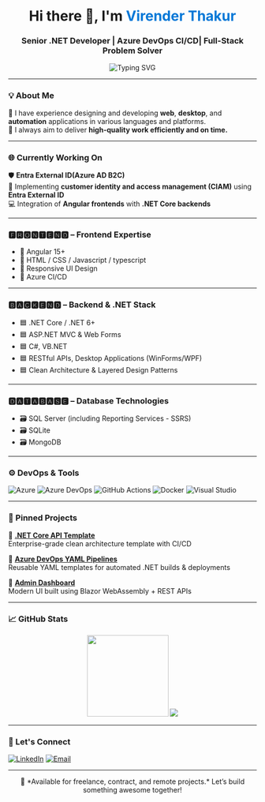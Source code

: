<h1 align="center">Hi there 👋, I'm <span style="color:#0078D7">Virender Thakur</span></h1>
<h3 align="center">Senior .NET Developer | Azure DevOps CI/CD| Full-Stack Problem Solver</h3>

<p align="center">
  <img src="https://readme-typing-svg.herokuapp.com?font=Fira+Code&size=22&pause=1000&center=true&vCenter=true&width=500&lines=Experienced+in+.NET%2C+CI%2FCD%2C+Azure+DevOps;Web+%26+Desktop+Developer;Entra+ID+(Azure+AD+B2C)" alt="Typing SVG" />
</p>

---

### 💡 About Me

🧠 I have experience designing and developing **web**, **desktop**, and **automation** applications in various languages and platforms.  
🎯 I always aim to deliver **high-quality work efficiently and on time.**

---

### 🌐 Currently Working On

🛡️ **Entra External ID(Azure AD B2C)**  
🔗 Implementing **customer identity and access management (CIAM)** using **Entra External ID**  
💻 Integration of **Angular frontends** with **.NET Core backends**  

---

### 🅵🆁🅾🅽🆃🅴🅽🅳 – Frontend Expertise

- 🔸 Angular 15+
- 🔸 HTML / CSS / Javascript / typescript
- 🔸 Responsive UI Design
- 🔸 Azure CI/CD 

---

### 🅱🅰🅲🅺🅴🅽🅳 – Backend & .NET Stack

- 🟦 .NET Core / .NET 6+
- 🟦 ASP.NET MVC & Web Forms
- 🟦 C#, VB.NET
- 🟦 RESTful APIs, Desktop Applications (WinForms/WPF)
- 🟦 Clean Architecture & Layered Design Patterns

---

### 🅳🅰🆃🅰🅱🅰🆂🅴 – Database Technologies

- 🗃️ SQL Server (including Reporting Services - SSRS)
- 🗃️ SQLite
- 🗃️ MongoDB

---

### ⚙️ DevOps & Tools

![Azure](https://img.shields.io/badge/-Azure-0078D4?style=for-the-badge&logo=Microsoft-Azure&logoColor=white)
![Azure DevOps](https://img.shields.io/badge/-Azure%20DevOps-0078D7?style=for-the-badge&logo=azure-devops&logoColor=white)
![GitHub Actions](https://img.shields.io/badge/-GitHub%20Actions-2088FF?style=for-the-badge&logo=github-actions&logoColor=white)
![Docker](https://img.shields.io/badge/-Docker-2496ED?style=for-the-badge&logo=docker&logoColor=white)
![Visual Studio](https://img.shields.io/badge/-Visual%20Studio-5C2D91?style=for-the-badge&logo=visual-studio&logoColor=white)

---

### 📌 Pinned Projects

🔹 [**.NET Core API Template**](https://github.com/iam-viru/online-course-api)  
Enterprise-grade clean architecture template with CI/CD

🔹 [**Azure DevOps YAML Pipelines**](https://github.com/yourusername/azure-devops-pipeline-templates)  
Reusable YAML templates for automated .NET builds & deployments

🔹 [**Admin Dashboard**](https://github.com/iam-viru/online-course-ui)  
Modern UI built using Blazor WebAssembly + REST APIs

---

### 📈 GitHub Stats

<p align="center">
  <img src="https://github-readme-stats.vercel.app/api?username=iam-viru&show_icons=true&theme=tokyonight&count_private=true" height="165">
  <img src="https://github-readme-stats.vercel.app/api/top-langs/?username=iam-viru&layout=compact&theme=tokyonight">
</p>

---

### 🤝 Let's Connect

[![LinkedIn](https://img.shields.io/badge/-LinkedIn-0077B5?style=for-the-badge&logo=linkedin&logoColor=white)](https://www.linkedin.com/in/iamviru/)
[![Email](https://img.shields.io/badge/-Email-D14836?style=for-the-badge&logo=gmail&logoColor=white)](mailto:virender.thakur314@gmail.com)

---

<p align="center">
  🚀 *Available for freelance, contract, and remote projects.*  
  Let’s build something awesome together!
</p>
